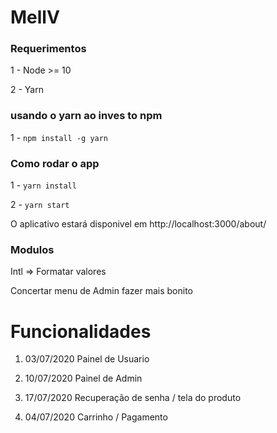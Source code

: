 # MellV

### Requerimentos

1 - Node >= 10

2 - Yarn

### usando o yarn ao inves to npm

1 - `npm install -g yarn`

### Como rodar o app

1 - `yarn install`

2 - `yarn start`

O aplicativo estará disponivel em http://localhost:3000/about/

### Modulos

Intl => Formatar valores

Concertar menu de Admin fazer mais bonito


# Funcionalidades

1. 03/07/2020 Painel de Usuario

2. 10/07/2020 Painel de Admin

3. 17/07/2020 Recuperação de senha / tela do produto

4. 04/07/2020 Carrinho / Pagamento
